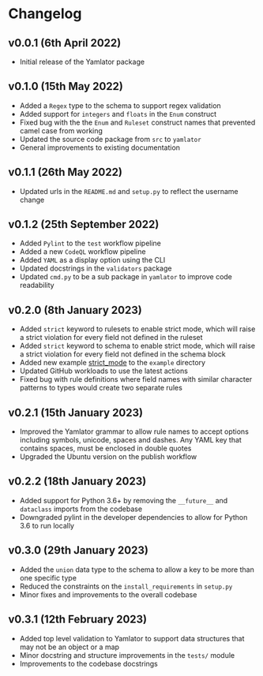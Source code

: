 # Changelog

## v0.0.1 (6th April 2022)

* Initial release of the Yamlator package

## v0.1.0 (15th May 2022)

* Added a `Regex` type to the schema to support regex validation
* Added support for `integers` and `floats` in the `Enum` construct
* Fixed bug with the the `Enum` and `Ruleset` construct names that prevented camel case from working
* Updated the source code package from `src` to `yamlator`
* General improvements to existing documentation

## v0.1.1 (26th May 2022)

* Updated urls in the `README.md` and `setup.py` to reflect the username change

## v0.1.2 (25th September 2022)

* Added `Pylint` to the `test` workflow pipeline
* Added a new `CodeQL` workflow pipeline
* Added `YAML` as a display option using the CLI
* Updated docstrings in the `validators` package
* Updated `cmd.py` to be a sub package in `yamlator` to improve code readability

## v0.2.0 (8th January 2023)

* Added `strict` keyword to rulesets to enable strict mode, which will raise a strict violation for every field not defined in the ruleset
* Added `strict` keyword to schema to enable strict mode, which will raise a strict violation for every field not defined in the schema block
* Added new example [strict_mode](./example/strict_mode/) to the `example` directory
* Updated GitHub workloads to use the latest actions
* Fixed bug with rule definitions where field names with similar character patterns to types would create two separate rules

## v0.2.1 (15th January 2023)

* Improved the Yamlator grammar to allow rule names to accept options including symbols, unicode, spaces and dashes. Any YAML key that contains spaces, must be enclosed in double quotes
* Upgraded the Ubuntu version on the publish workflow

## v0.2.2 (18th January 2023)

* Added support for Python 3.6+ by removing the `__future__` and `dataclass` imports from the codebase
* Downgraded pylint in the developer dependencies to allow for Python 3.6 to run locally

## v0.3.0 (29th January 2023)

* Added the `union` data type to the schema to allow a key to be more than one specific type
* Reduced the constraints on the `install_requirements` in `setup.py`
* Minor fixes and improvements to the overall codebase

## v0.3.1 (12th February 2023)

* Added top level validation to Yamlator to support data structures that may not be an object or a map
* Minor docstring and structure improvements in the `tests/` module
* Improvements to the codebase docstrings
